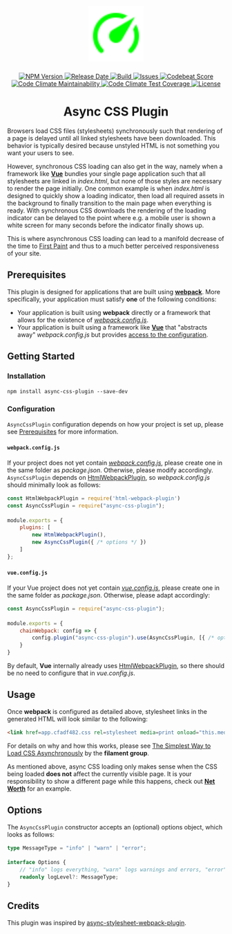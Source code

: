 <h1 align="center">
  <img width="128" src="https://raw.githubusercontent.com/andreashuber69/async-css-plugin/master/doc/icon.svg?sanitize=true">
</h1>
<p align="center">
  <a href="https://www.npmjs.com/package/async-css-plugin">
    <img src="https://img.shields.io/npm/v/async-css-plugin" alt="NPM Version">
  </a>
  <a href="https://github.com/andreashuber69/async-css-plugin/releases/latest">
    <img src="https://img.shields.io/github/release-date/andreashuber69/async-css-plugin.svg" alt="Release Date">
  </a>
  <a href="https://travis-ci.com/andreashuber69/async-css-plugin">
    <img src="https://travis-ci.com/andreashuber69/async-css-plugin.svg?branch=develop" alt="Build">
  </a>
  <a href="https://github.com/andreashuber69/async-css-plugin/issues">
    <img src="https://img.shields.io/github/issues-raw/andreashuber69/async-css-plugin.svg" alt="Issues">
  </a>
  <a href="https://codebeat.co/projects/github-com-andreashuber69-async-css-plugin-develop">
    <img src="https://codebeat.co/badges/8c3c1b09-c029-483a-a812-72e3d9583306" alt="Codebeat Score">
  </a>
  <a href="https://codeclimate.com/github/andreashuber69/async-css-plugin/maintainability">
    <img src="https://api.codeclimate.com/v1/badges/b071b5fbd1aaf7aafbd6/maintainability" alt="Code Climate Maintainability">
  </a>
  <a href="https://codeclimate.com/github/andreashuber69/async-css-plugin/test_coverage">
    <img src="https://api.codeclimate.com/v1/badges/b071b5fbd1aaf7aafbd6/test_coverage" alt="Code Climate Test Coverage">
  </a>
  <a href="https://github.com/andreashuber69/async-css-plugin/blob/master/LICENSE">
    <img src="https://img.shields.io/github/license/andreashuber69/async-css-plugin.svg" alt="License">
  </a>
</p>

<h1 align="center">Async CSS Plugin</h1>

Browsers load CSS files (stylesheets) synchronously such that rendering of a page is delayed until all linked
stylesheets have been downloaded. This behavior is typically desired because unstyled HTML is not something you want
your users to see.

However, synchronous CSS loading can also get in the way, namely when a framework like **[Vue](https://vuejs.org)**
bundles your single page application such that all stylesheets are linked in *index.html*, but none of those styles are
necessary to render the page initially. One common example is when *index.html* is designed to quickly show a loading
indicator, then load all required assets in the background to finally transition to the main page when everything is
ready. With synchronous CSS downloads the rendering of the loading indicator can be delayed to the point where e.g. a
mobile user is shown a white screen for many seconds before the indicator finally shows up.

This is where asynchronous CSS loading can lead to a manifold decrease of the time to
[First Paint](https://stackoverflow.com/questions/42209419/time-to-first-paint-vs-first-meaningful-paint) and thus to a
much better perceived responsiveness of your site.

## Prerequisites

This plugin is designed for applications that are built using **[webpack](https://webpack.js.org/)**. More specifically,
your application must satisfy **one** of the following conditions:

- Your application is built using **webpack** directly or a framework that allows for the existence of
  *[webpack.config.js](https://webpack.js.org/configuration/)*.
- Your application is built using a framework like **[Vue](https://vuejs.org)** that "abstracts away"
  *webpack.config.js* but provides
  [access to the configuration](https://cli.vuejs.org/guide/webpack.html#chaining-advanced).

## Getting Started

### Installation

`npm install async-css-plugin --save-dev`

### Configuration

`AsyncCssPlugin` configuration depends on how your project is set up, please see [Prerequisites](#Prerequisites) for
more information.

#### `webpack.config.js`

If your project does not yet contain *[webpack.config.js](https://webpack.js.org/configuration/)*, please create one in
the same folder as *package.json*. Otherwise, please modify accordingly. `AsyncCssPlugin` depends on
[HtmlWebpackPlugin](https://webpack.js.org/plugins/html-webpack-plugin/), so *webpack.config.js* should minimally look
as follows:

``` js
const HtmlWebpackPlugin = require('html-webpack-plugin')
const AsyncCssPlugin = require("async-css-plugin");

module.exports = {
    plugins: [
        new HtmlWebpackPlugin(),
        new AsyncCssPlugin({ /* options */ })
    ]
};
```

#### `vue.config.js`

If your Vue project does not yet contain *[vue.config.js](https://cli.vuejs.org/config/)*, please create one in the same
folder as *package.json*. Otherwise, please adapt accordingly:

``` js
const AsyncCssPlugin = require("async-css-plugin");

module.exports = {
    chainWebpack: config => {
        config.plugin("async-css-plugin").use(AsyncCssPlugin, [{ /* options */ }]);
    }
}
```

By default, **Vue** internally already uses [HtmlWebpackPlugin](https://webpack.js.org/plugins/html-webpack-plugin/), so
there should be no need to configure that in *vue.config.js*.

## Usage

Once **webpack** is configured as detailed above, stylesheet links in the generated HTML will look similar to the
following:

``` html
<link href=app.cfadf482.css rel=stylesheet media=print onload="this.media='all'">
```

For details on why and how this works, please see
[The Simplest Way to Load CSS Asynchronously](https://www.filamentgroup.com/lab/load-css-simpler/) by the
**filament group**.

As mentioned above, async CSS loading only makes sense when the CSS being loaded **does not** affect the currently
visible page. It is your responsibility to show a different page while this happens, check out
**[Net Worth](https://andreashuber69.github.io/net-worth)** for an example.

## Options

The `AsyncCssPlugin` constructor accepts an (optional) options object, which looks as follows:

``` ts
type MessageType = "info" | "warn" | "error";

interface Options {
    // "info" logs everything, "warn" logs warnings and errors, "error" logs errors only. Default is "warn".
    readonly logLevel?: MessageType;
}
```

## Credits

This plugin was inspired by
[async-stylesheet-webpack-plugin](https://github.com/devpreview/async-stylesheet-webpack-plugin).
